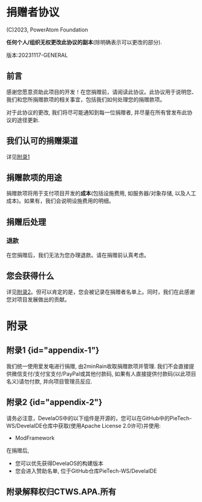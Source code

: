 # 捐赠者协议

(C)2023, PowerAtom Foundation

**任何个人/组织无权更改此协议的副本**(除明确表示可以更改的部分).

版本:20231117-GENERAL

## 前言

感谢您愿意资助此项目的开发！在您捐赠前，请阅读此协议。此协议用于说明您、我们和您所捐赠款项的相关事宜，包括我们如何处理您的捐赠款项。

对于此协议的更改, 我们将尽可能通知到每一位捐赠者, 并尽量在所有曾发布此协议的途径更新.

## 我们认可的捐赠渠道

详见[附录1](#appendix-1)
## 捐赠款项的用途

捐赠款项将用于支付项目开发的**成本**(包括设施费用, 如服务器/对象存储, 以及人工成本)。如果有，我们会说明设施费用的明细。

## 捐赠后处理

### 退款

在您捐赠后，我们无法为您办理退款。请在捐赠前认真考虑。

## 您会获得什么

详见[附录2](#appendix-2)。但可以肯定的是，您会被记录在捐赠者名单上。同时，我们在此感谢您对项目发展做出的贡献。

# 附录

## 附录1 {id="appendix-1"}
我们统一使用爱发电进行捐赠, 由2minRain收取捐赠款项并管理.
我们不会直接提供微信支付/支付宝支付/PayPal或其他付款码, 如果有人直接提供付款码(以此项目名义)请勿付款, 并向项目管理员反应.

## 附录2 {id="appendix-2"}
请务必注意，DevelaOS中的以下组件是开源的，您可以在GitHub中的PieTech-WS/DevelaIDE仓库中获取(使用Apache License 2.0许可)并使用:
- ModFramework

在捐赠后,

- 您可以优先获得DevelaOS的构建版本
- 您会进入赞助名单, 位于GitHub仓库PieTech-WS/DevelaIDE

## 附录解释权归CTWS.APA.所有

